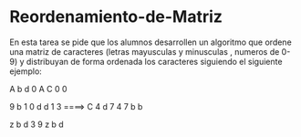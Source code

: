 # Reordenamiento-de-Matriz

En esta tarea se pide que los alumnos desarrollen un algoritmo que ordene una matriz de caracteres (letras mayusculas y minusculas , numeros de 0-9) y distribuyan de forma ordenada los caracteres siguiendo el siguiente ejemplo:

A b d 0            A C 0 0

9 b 1 0            d d 1 3
           ====>
C 4 d 7            4  7 b b

z b d 3            9 z  b d
